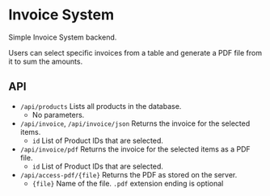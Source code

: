 # Invoice System
Simple Invoice System backend.

Users can select specific invoices from a table and generate a PDF file from it to sum the amounts.

## API
- `/api/products` Lists all products in the database.
  - No parameters.
- `/api/invoice`, `/api/invoice/json` Returns the invoice for the selected items.
  - `id` List of Product IDs that are selected.
- `/api/invoice/pdf` Returns the invoice for the selected items as a PDF file.
  - `id` List of Product IDs that are selected.
- `/api/access-pdf/{file}` Returns the PDF as stored on the server.
  - `{file}` Name of the file. `.pdf` extension ending is optional 